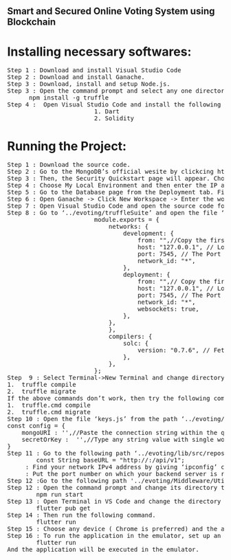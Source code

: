 ## Smart and Secured Online Voting System using Blockchain  
# Installing necessary softwares:  
<pre>
Step 1 : Download and install Visual Studio Code  
Step 2 : Download and install Ganache.  
Step 3 : Download, install and setup Node.js.  
Step 3 : Open the command prompt and select any one directory amd run the following command to install truffle suite.  
      npm install -g truffle  
Step 4 :  Open Visual Studio Code and install the following extensions.  
						1. Dart  
						2. Solidity  
</pre>
# Running the Project:  
<pre>
Step 1 : Download the source code.  
Step 2 : Go to the MongoDB’s official wesite by clickcing https://www.mongodb.com/ and then click start free. You can either sign up by filling out your details or you can choose sign up with google or sign in if you already have an account. After signing in, click on ‘Build a Database’ and choose M0(FREE) configuration and then enter the name for your cluster and then hit on create.  
Step 3 : Then, the Security Quickstart page will appear. Choose Username and Password as the authenticate method and then enter the username and password for creating  a new user, note down these username and password and then hit on create user.  
Step 4 : Choose My Local Environment and then enter the IP address 0.0.0.0 and then click on Add Entry and then hit on Finish and Close.  
Step 5 : Go to the Database page from the Deployment tab. Find out the database which we have created just now. Click on connect and choose Drivers(Connect to your application) and then Choose Node.js for Driver and choose 2.2.12 or later for its version and then copy the connection string.   
Step 6 : Open Ganache -> Click New Workspace -> Enter the workspace name and then click on Add Project -> Navigate to the folder '/evoting/truffleSuite' and select the file 'truffle-config.js' and select open and then click start to start the blockchain network. This workspace should be kept open during the execution of the project.  
Step 7 : Open Visual Studio Code and open the source code folder by selecting File -> Open Folder -> Navigate to the folder where  the eVoting folder of source code is located -> select eVoting -> click open folder and the folder will be opened in Visual Studio Code.  
Step 8 : Go to ‘../evoting/truffleSuite’ and open the file ‘truffle-config.js’ and edit the following part of the code according to the instructions given.  
						module.exports = {  
							networks: {  
								development: {  
									from: "",//Copy the first account address from the Ganache blockchain network which we have created and paste it within the double quotes  
									host: "127.0.0.1", // Localhost  
									port: 7545, // The Port number should be taken from the RPC server address which is available in the home page of Ganache.  
									network_id: "*",  
								},  
								deployment: {  
									from: "",// Copy the first account address from the Ganache blockchain network which we have created and paste it within the double quotes  
									host: "127.0.0.1", // Localhost  
									port: 7545, // The Port number should be taken from the RPC server address which is available in the home page of Ganache.  
									network_id: "*",  
									websockets: true,  
								},  
							},  
							},  
							compilers: {  
								solc: {  
									version: "0.7.6", // Fetch exact version from solc-bin and put it within the double quotes  
								},  
							},  
						};  
Step  9 : Select Terminal->New Terminal and change directory to ‘../evoting/truffleSuite’ and run the following commands.  
1.	truffle compile  
2.	truffle migrate  
If the above commands don’t work, then try the following commands.  
1.	truffle.cmd compile  
2.	truffle.cmd migrate  
Step 10 : Open the file ‘keys.js’ from the path ‘../evoting/Middleware/src/config/keys.js’ and edit the code by following given instructions.  
const config = {  
    mongoURI : '',//Paste the connection string within the quotes which you have copied in step 5 and delete <password> in the string and in that place give the password which you have used in Step 3.  
    secretOrKey :  '',//Type any string value with single word in it.  
}    
Step 11 : Go to the following path ‘../evoting/lib/src/repository’ and open the file ‘network_config.dart’ and edit the baseURL by following given instructions.  
		const String baseURL = "http://<IP address>:<Port number>/api/v1";  
	<IP address> : Find your network IPv4 address by giving ‘ipconfig’ command in the command prompt and put it here.  
	<Port number> : Put the port number on which your backend server is running.  
Step 12 :Go to the following path '../evoting/Middleware/Utils/evoring-utils.js' and open the file. Copy the contract address from ganache and replace it with given contract address.
Step 12 : Open the command prompt and change its directory to the folder containing the source code and change its directory as ‘../evoting/Middleware’ and run the following command.  
		npm run start  
Step 13 : Open Terminal in VS Code and change the directory to ‘../evoting’ and run the following command.  
		flutter pub get  
Step 14 : Then run the following command.  
		flutter run  
Step 15 : Choose any device ( Chrome is preferred) and the application will be executed successfully.  
Step 16 : To run the application in the emulator, set up an emulator and start the emulator in VS Code and run the following command.  
		flutter run  
And the application will be executed in the emulator.  
    
</pre>

